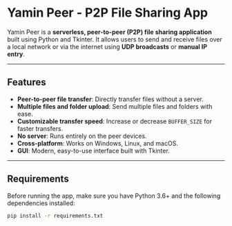 # Yamin Peer - P2P File Sharing App

Yamin Peer is a **serverless, peer-to-peer (P2P) file sharing application** built using Python and Tkinter. It allows users to send and receive files over a local network or via the internet using **UDP broadcasts** or **manual IP entry**.

---

## Features

- **Peer-to-peer file transfer**: Directly transfer files without a server.
- **Multiple files and folder upload**: Send multiple files and folders with ease.
- **Customizable transfer speed**: Increase or decrease `BUFFER_SIZE` for faster transfers.
- **No server**: Runs entirely on the peer devices.
- **Cross-platform**: Works on Windows, Linux, and macOS.
- **GUI**: Modern, easy-to-use interface built with Tkinter.

---

## Requirements

Before running the app, make sure you have Python 3.6+ and the following dependencies installed:

```bash
pip install -r requirements.txt

